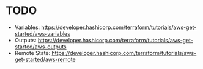 # TODO

* Variables: https://developer.hashicorp.com/terraform/tutorials/aws-get-started/aws-variables
* Outputs: https://developer.hashicorp.com/terraform/tutorials/aws-get-started/aws-outputs 
* Remote State: https://developer.hashicorp.com/terraform/tutorials/aws-get-started/aws-remote